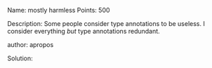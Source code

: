 Name: mostly harmless 
Points: 500 

Description:
Some people consider type annotations to be useless. I consider everything *but* type annotations redundant.

author: apropos 

Solution:
